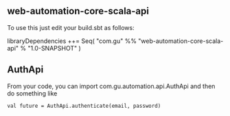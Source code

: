 web-automation-core-scala-api
-----------------------------
To use this just edit your build.sbt as follows:

libraryDependencies ++= Seq(
  "com.gu" %% "web-automation-core-scala-api" % "1.0-SNAPSHOT"
)

AuthApi
-------
From your code, you can import com.gu.automation.api.AuthApi and then do something like

    val future = AuthApi.authenticate(email, password)
